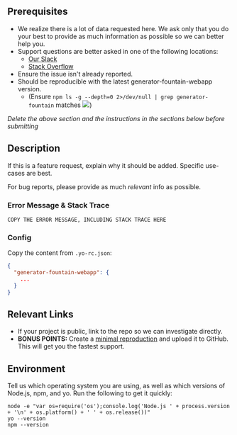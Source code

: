 <!-- CLICK "Preview" FOR INSTRUCTIONS IN A MORE READABLE FORMAT -->

## Prerequisites

- We realize there is a lot of data requested here. We ask only that you do your best to provide as much information as possible so we can better help you.
- Support questions are better asked in one of the following locations:
	- [Our Slack](https://fountain-slack.herokuapp.com/)
	- [Stack Overflow](https://stackoverflow.com/questions/tagged/fountain)
- Ensure the issue isn't already reported.
- Should be reproducible with the latest generator-fountain-webapp version.
	- (Ensure `npm ls -g --depth=0 2>/dev/null | grep generator-fountain` matches ![](https://img.shields.io/npm/v/generator-fountain-webapp.svg))

*Delete the above section and the instructions in the sections below before submitting*


## Description

If this is a feature request, explain why it should be added. Specific use-cases are best.

For bug reports, please provide as much *relevant* info as possible.

### Error Message & Stack Trace

```
COPY THE ERROR MESSAGE, INCLUDING STACK TRACE HERE
```

### Config

Copy the content from `.yo-rc.json`:

```json
{
  "generator-fountain-webapp": {
    ...
  }
}
```


## Relevant Links

- If your project is public, link to the repo so we can investigate directly.
- **BONUS POINTS:** Create a [minimal reproduction](http://stackoverflow.com/help/mcve) and upload it to GitHub. This will get you the fastest support.


## Environment

Tell us which operating system you are using, as well as which versions of Node.js, npm, and yo. Run the following to get it quickly:

```
node -e "var os=require('os');console.log('Node.js ' + process.version + '\n' + os.platform() + ' ' + os.release())"
yo --version
npm --version
```
